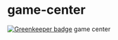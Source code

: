 # game-center

[![Greenkeeper badge](https://badges.greenkeeper.io/woaiso/game-center.svg)](https://greenkeeper.io/)
game center
